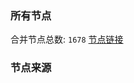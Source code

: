 ### 所有节点
合并节点总数: `1678`
[节点链接](https://raw.githubusercontent.com/rzhy1/11/master/sub/sub_merge_base64.txt)

### 节点来源